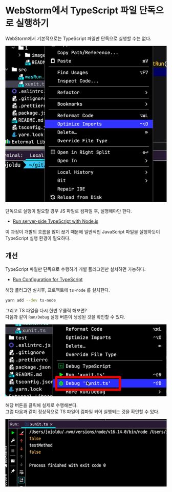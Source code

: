 # WebStorm에서 TypeScript 파일 단독으로 실행하기

WebStorm에서 기본적으로는 TypeScript 파일만 단독으로 실행할 수는 없다.  

![no-run](./images/no-run.png)

단독으로 실행이 필요할 경우 JS 파일로 컴파일 후, 실행해야만 한다.

* [Run server-side TypeScript with Node.js](https://www.jetbrains.com/help/webstorm/running-and-debugging-typescript.html#d38b8993)

이 과정이 개발의 흐름을 많이 끊기 때문에 일반적인 JavaScript 파일을 실행하듯이 TypeScript 실행 환경이 필요하다.  

## 개선

TypeScript 파일만 단독으로 수행하기 개별 플러그인만 설치하면 가능하다.

* [Run Configuration for TypeScript](https://plugins.jetbrains.com/plugin/10841-run-configuration-for-typescript/)

해당 플러그인 설치후, 프로젝트에 `ts-node` 를 설치한다.

```bash
yarn add --dev ts-node
```

그리고 TS 파일을 다시 한번 우클릭 해보면?  
다음과 같이 `Run/Debug` 실행 버튼이 생성된 것을 확인할 수 있다.

![run](./images/run.png)

해당 버튼을 클릭해 실제로 수행해본다.  
그럼 다음과 같이 정상적으로 TS 파일이 컴파일 되어 실행되는 것을 확인할 수 있다.

![result](./images/result.png)